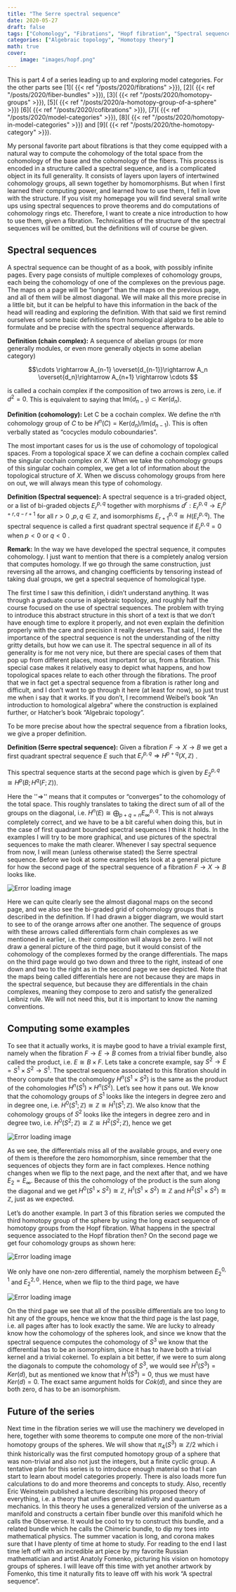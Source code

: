 ```yaml
---
title: "The Serre spectral sequence"
date: 2020-05-27
draft: false
tags: ["Cohomology", "Fibrations", "Hopf fibration", "Spectral sequences"]
categories: ["Algebraic topology", "Homotopy theory"]
math: true
cover:
    image: "images/hopf.png"
---
```


This is part 4 of a series leading up to and exploring model categories. For the other parts see 
[1]( {{< ref "/posts/2020/fibrations" >}}),
[2]( {{< ref "/posts/2020/fiber-bundles" >}}),
[3]( {{< ref "/posts/2020/homotopy-groups" >}}),
[5]( {{< ref "/posts/2020/a-homotopy-group-of-a-sphere" >}})
[6]( {{< ref "/posts/2020/cofibrations" >}}),
[7]( {{< ref "/posts/2020/model-categories" >}}),
[8]( {{< ref "/posts/2020/homotopy-in-model-categories" >}}) and
[9]( {{< ref "/posts/2020/the-homotopy-category" >}}).

My personal favorite part about fibrations is that they come equipped with a natural way to compute the cohomology of the total space from the cohomology of the base and the cohomology of the fibers. This process is encoded in a structure called a spectral sequence, and is a complicated object in its full generality. It consists of layers upon layers of intertwined cohomology groups, all sewn together by homomorphisms. But when I first learned their computing power, and learned how to use them, I fell in love with the structure. If you visit my homepage you will find several small write ups using spectral sequences to prove theorems and do computations of cohomology rings etc. Therefore, I want to create a nice introduction to how to use them, given a fibration. Technicalities of the structure of the spectral sequences will be omitted, but the definitions will of course be given.

## Spectral sequences

A spectral sequence can be thought of as a book, with possibly infinite pages. Every page consists of multiple complexes of cohomology groups, each being the cohomology of one of the complexes on the previous page. The maps on a page will be “longer” than the maps on the previous page, and all of them will be almost diagonal. We will make all this more precise in a little bit, but it can be helpful to have this information in the back of the head will reading and exploring the definition. With that said we first remind ourselves of some basic definitions from homological algebra to be able to formulate and be precise with the spectral sequence afterwards.

**Definition (chain complex):** A sequence of abelian groups (or more generally modules, or even more generally objects in some abelian category) 

$$\cdots \rightarrow A_{n-1} \overset{d_{n-1}}\rightarrow A_n \overset{d_n}\rightarrow A_{n+1} \rightarrow \cdots $$

is called a cochain complex if the composition of two arrows is zero, i.e. if $d^2 = 0$. This is equivalent to saying that $\text{Im}(d_{n-1})\subset \text{Ker}(d_n)$.

**Definition (cohomology):** Let C be a cochain complex. We define the n‘th cohomology group of $C$ to be $H^n(C) = \text{Ker}(d_n)/\text{Im}(d_{n-1})$. This is often verbally stated as “cocycles modulo coboundaries”. 

The most important cases for us is the use of cohomology of topological spaces. From a topological space $X$ we can define a cochain complex called the singular cochain complex on $X$. When we take the cohomology groups of this singular cochain complex, we get a lot of information about the topological structure of $X$. When we discuss cohomology groups from here on out, we will always mean this type of cohomology.

**Definition (Spectral sequence):** A spectral sequence is a tri-graded object, or a list of bi-graded objects $E^{p,q}_ r$ together with morphisms $d^r: E^{p,q}_ r \rightarrow E^{p+r, q-r+1}_ r$ for all $r>0$ ,$p,q\in \mathbb{Z}$, and isomorphisms $E^{p,q}_{r+1}\cong H(E^{p,q}_{r})$. The spectral sequence is called a first quadrant spectral sequence if $E^{p,q}_r = 0$ when $p< 0$ or $q<0$ .

**Remark:** In the way we have developed the spectral sequence, it computes cohomology. I just want to mention that there is a completely analog version that computes homology. If we go through the same construction, just reversing all the arrows, and changing coefficients by tensoring instead of taking dual groups, we get a spectral sequence of homological type.

The first time I saw this definition, i didn’t understand anything. It was through a graduate course in algebraic topology, and roughly half the course focused on the use of spectral sequences. The problem with trying to introduce this abstract structure in this short of a text is that we don’t have enough time to explore it properly, and not even explain the definition properly with the care and precision it really deserves. That said, I feel the importance of the spectral sequence is not the understanding of the nitty gritty details, but how we can use it. The spectral sequence in all of its generality is for me not very nice, but there are special cases of them that pop up from different places, most important for us, from a fibration. This special case makes it relatively easy to depict what happens, and how topological spaces relate to each other through the fibrations. The proof that we in fact get a spectral sequence from a fibration is rather long and difficult, and I don’t want to go through it here (at least for now), so just trust me when i say that it works. If you don’t, I recommend Weibel’s book “An introduction to homological algebra” where the construction is explained further, or Hatcher’s book “Algebraic topology”. 

To be more precise about how the spectral sequence from a fibration looks, we give a proper definition.

**Definition (Serre spectral sequence):** Given a fibration $F\rightarrow X\rightarrow B$ we get a first quadrant spectral sequence $E$ such that $E_r^{p,q}\Rightarrow H^{p+q}(X, \mathbb{Z})$ . 

This spectral sequence starts at the second page which is given by $E_2^{p,q}\cong H^p(B;H^q(F;\mathbb{Z}))$.

Here the ''$\Rightarrow$'' means that it computes or “converges” to the cohomology of the total space. This roughly translates to taking the direct sum of all of the groups on the diagonal, i.e. $H^n(E) \cong \bigoplus_{p+q=n}E_{\infty}^{p,q}$. This is not always completely correct, and we have to be a bit careful when doing this, but in the case of first quadrant bounded spectral sequences I think it holds. In the examples I will try to be more graphical, and use pictures of the spectral sequences to make the math clearer. Whenever I say spectral sequence from now, I will mean (unless otherwise stated) the Serre spectral sequence. Before we look at some examples lets look at a general picture for how the second page of the spectral sequence of a fibration $F\rightarrow X\rightarrow B$ looks like.

![Error loading image](images/specseq1.png)

Here we can quite clearly see the almost diagonal maps on the second page, and we also see the bi-graded grid of cohomology groups that is described in the definition. If I had drawn a bigger diagram, we would start to see to of the orange arrows after one another. The sequence of groups with these arrows called differentials form chain complexes as we mentioned in earlier, i.e. their composition will always be zero. I will not draw a general picture of the third page, but it would consist of the cohomology of the complexes formed by the orange differentials. The maps on the third page would go two down and three to the right, instead of one down and two to the right as in the second page we see depicted. Note that the maps being called differentials here are not because they are maps in the spectral sequence, but because they are differentials in the chain complexes, meaning they compose to zero and satisfy the generalized Leibniz rule. We will not need this, but it is important to know the naming conventions.

## Computing some examples

To see that it actually works, it is maybe good to have a trivial example first, namely when the fibration $F \rightarrow E \rightarrow B$ comes from a trivial fiber bundle, also called the product, i.e. $E\cong B\times F$. Lets take a concrete example, say $S^2 \rightarrow E= S^1\times S^2 \rightarrow S^1$. The spectral sequence associated to this fibration should in theory compute that the cohomology $H^n(S^1\times S^2)$ is the same as the product of the cohomologies $H^n(S^1)\times H^n(S^2)$. Let’s see how it pans out. We know that the cohomology groups of $S^1$ looks like the integers in degree zero and in degree one, i.e. $H^0(S^1;\mathbb{Z}) \cong \mathbb{Z} \cong H^1(S^1;\mathbb{Z})$. We also know that the cohomology groups of $S^2$ looks like the integers in degree zero and in degree two, i.e. $H^0(S^2;\mathbb{Z}) \cong \mathbb{Z} \cong H^2(S^2;\mathbb{Z})$, hence we get

![Error loading image](images/S1xS2.png)

As we see, the differentials miss all of the available groups, and every one of them is therefore the zero homomorphism, since remember that the sequences of objects they form are in fact complexes. Hence nothing changes when we flip to the next page, and the next after that, and we have $E_2 = E_{\infty}$. Because of this the cohomology of the product is the sum along the diagonal and we get $H^0(S^1\times S^2) \cong \mathbb{Z}$, $H^1(S^1\times S^2) \cong \mathbb{Z}$ and $H^2(S^1\times S^2)\cong \mathbb{Z}$, just as we expected.

Let’s do another example. In part 3 of this fibration series we computed the third homotopy group of the sphere by using the long exact sequence of homotopy groups from the Hopf fibration. What happens in the spectral sequence associated to the Hopf fibration then? On the second page we get four cohomology groups as shown here:

![Error loading image](images/Hopf.png)

We only have one non-zero differential, namely the morphism between $E_2^{0,1}$ and $E_2^{2,0}$. Hence, when we flip to the third page, we have

![Error loading image](images/Hopf1.png)

On the third page we see that all of the possible differentials are too long to hit any of the groups, hence we know that the third page is the last page, i.e. all pages after has to look exactly the same. We are lucky to already know how the cohomology of the spheres look, and since we know that the spectral sequence computes the cohomology of $S^3$ we know that the differential has to be an isomorphism, since it has to have both a trivial kernel and a trivial cokernel. To explain a bit better, if we were to sum along the diagonals to compute the cohomology of $S^3$, we would see $H^1(S^3)=Ker(d)$, but as mentioned we know that $H^1(S^3)=0$, thus we must have $Ker(d)= 0$. The exact same argument holds for $Cok(d)$, and since they are both zero, d has to be an isomorphism.

## Future of the series

Next time in the fibration series we will use the machinery we developed in here, together with some theorems to compute one more of the non-trivial homotopy groups of the spheres. We will show that $\pi_4(S^3) \cong \mathbb{Z}/2$ which i think historically was the first computed homotopy group of a sphere that was non-trivial and also not just the integers, but a finite cyclic group. A tentative plan for this series is to introduce enough material so that I can start to learn about model categories properly. There is also loads more fun calculations to do and more theorems and concepts to study. Also, recently Eric Weinstein published a lecture describing his proposed theory of everything, i.e. a theory that unifies general relativity and quantum mechanics. In this theory he uses a generalized version of the universe as a manifold and constructs a certain fiber bundle over this manifold which he calls the Observerse. It would be cool to try to construct this bundle, and a related bundle which he calls the Chimeric bundle, to dip my toes into mathematical physics. The summer vacation is long, and corona makes sure that I have plenty of time at home to study. For reading to the end I last time left off with an incredible art piece by my favorite Russian mathematician and artist Anatoly Fomenko, picturing his vision on homotopy groups of spheres. I will leave off this time with yet another artwork by Fomenko, this time it naturally fits to leave off with his work “A spectral sequence“.
